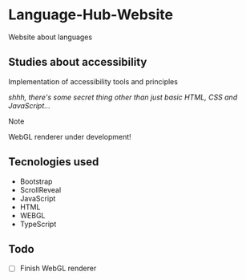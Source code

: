 # Language-Hub-Website

Website about languages

## Studies about accessibility

Implementation of accessibility tools and principles

*shhh, there's some secret thing other than just basic HTML, CSS and JavaScript...*
> [!NOTE]
> WebGL renderer under development!

## Tecnologies used

- Bootstrap
- ScrollReveal
- JavaScript
- HTML
- WEBGL
- TypeScript

## Todo

- [ ] Finish WebGL renderer
